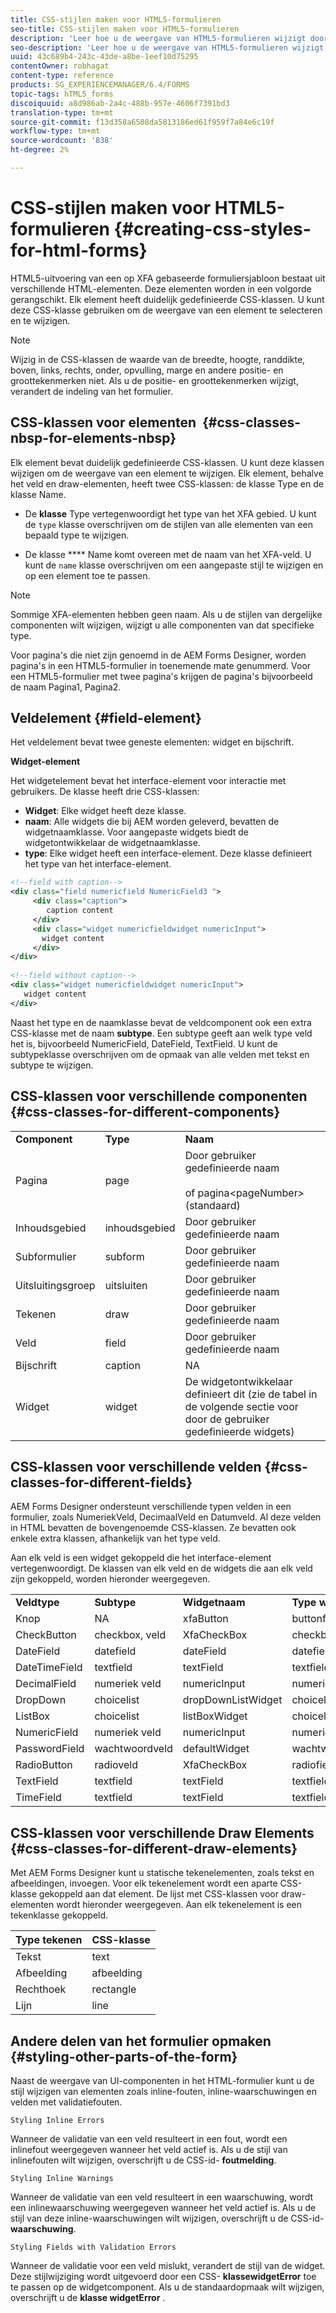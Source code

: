 ```yaml
---
title: CSS-stijlen maken voor HTML5-formulieren
seo-title: CSS-stijlen maken voor HTML5-formulieren
description: 'Leer hoe u de weergave van HTML5-formulieren wijzigt door de CSS-klasse te wijzigen die is gekoppeld aan het HTML-formulierelement. '
seo-description: 'Leer hoe u de weergave van HTML5-formulieren wijzigt door de CSS-klasse te wijzigen die is gekoppeld aan het HTML-formulierelement. '
uuid: 43c689b4-243c-43de-a8be-1eef10d75295
contentOwner: robhagat
content-type: reference
products: SG_EXPERIENCEMANAGER/6.4/FORMS
topic-tags: hTML5_forms
discoiquuid: a8d986ab-2a4c-488b-957e-4606f7391bd3
translation-type: tm+mt
source-git-commit: f13d358a6508da5813186ed61f959f7a84e6c19f
workflow-type: tm+mt
source-wordcount: '838'
ht-degree: 2%

---
```



# CSS-stijlen maken voor HTML5-formulieren {#creating-css-styles-for-html-forms}

HTML5-uitvoering van een op XFA gebaseerde formuliersjabloon bestaat uit verschillende HTML-elementen. Deze elementen worden in een volgorde gerangschikt. Elk element heeft duidelijk gedefinieerde CSS-klassen. U kunt deze CSS-klasse gebruiken om de weergave van een element te selecteren en te wijzigen.

>[!NOTE]
>
>Wijzig in de CSS-klassen de waarde van de breedte, hoogte, randdikte, boven, links, rechts, onder, opvulling, marge en andere positie- en groottekenmerken niet. Als u de positie- en groottekenmerken wijzigt, verandert de indeling van het formulier.

## CSS-klassen voor elementen  {#css-classes-nbsp-for-elements-nbsp}

Elk element bevat duidelijk gedefinieerde CSS-klassen. U kunt deze klassen wijzigen om de weergave van een element te wijzigen. Elk element, behalve het veld en draw-elementen, heeft twee CSS-klassen: de klasse Type en de klasse Name.

* De **klasse** Type vertegenwoordigt het type van het XFA gebied. U kunt de `type` klasse overschrijven om de stijlen van alle elementen van een bepaald type te wijzigen.

* De klasse **** Name komt overeen met de naam van het XFA-veld. U kunt de `name` klasse overschrijven om een aangepaste stijl te wijzigen en op een element toe te passen.

>[!NOTE]
>
>Sommige XFA-elementen hebben geen naam. Als u de stijlen van dergelijke componenten wilt wijzigen, wijzigt u alle componenten van dat specifieke type.

Voor pagina&#39;s die niet zijn genoemd in de AEM Forms Designer, worden pagina&#39;s in een HTML5-formulier in toenemende mate genummerd. Voor een HTML5-formulier met twee pagina&#39;s krijgen de pagina&#39;s bijvoorbeeld de naam Pagina1, Pagina2.

## Veldelement {#field-element}

Het veldelement bevat twee geneste elementen: widget en bijschrift.

**Widget-element**

Het widgetelement bevat het interface-element voor interactie met gebruikers. De klasse heeft drie CSS-klassen:

* **Widget**: Elke widget heeft deze klasse.
* **naam**: Alle widgets die bij AEM worden geleverd, bevatten de widgetnaamklasse. Voor aangepaste widgets biedt de widgetontwikkelaar de widgetnaamklasse.
* **type**: Elke widget heeft een interface-element. Deze klasse definieert het type van het interface-element.

```xml
<!--field with caption-->
<div class="field numericfield NumericField3 ">
     <div class="caption">
        caption content
     </div>
     <div class="widget numericfieldwidget numericInput">
       widget content
     </div>
</div>
 
<!--field without caption-->
<div class="widget numericfieldwidget numericInput">
   widget content
</div>
```

Naast het type en de naamklasse bevat de veldcomponent ook een extra CSS-klasse met de naam **subtype**. Een subtype geeft aan welk type veld het is, bijvoorbeeld NumericField, DateField, TextField. U kunt de subtypeklasse overschrijven om de opmaak van alle velden met tekst en subtype te wijzigen.

## CSS-klassen voor verschillende componenten {#css-classes-for-different-components}

<table> 
 <tbody> 
  <tr> 
   <td><strong>Component</strong></td> 
   <td><strong>Type</strong></td> 
   <td><strong>Naam</strong></td> 
  </tr> 
  <tr> 
   <td>Pagina</td> 
   <td>page</td> 
   <td>Door gebruiker gedefinieerde naam<br /><br /> of pagina&lt;pageNumber&gt; (standaard)</td> 
  </tr> 
  <tr> 
   <td>Inhoudsgebied</td> 
   <td>inhoudsgebied</td> 
   <td>Door gebruiker gedefinieerde naam</td> 
  </tr> 
  <tr> 
   <td>Subformulier</td> 
   <td>subform</td> 
   <td>Door gebruiker gedefinieerde naam</td> 
  </tr> 
  <tr> 
   <td>Uitsluitingsgroep</td> 
   <td>uitsluiten</td> 
   <td>Door gebruiker gedefinieerde naam</td> 
  </tr> 
  <tr> 
   <td>Tekenen</td> 
   <td>draw</td> 
   <td>Door gebruiker gedefinieerde naam</td> 
  </tr> 
  <tr> 
   <td>Veld</td> 
   <td>field</td> 
   <td>Door gebruiker gedefinieerde naam</td> 
  </tr> 
  <tr> 
   <td>Bijschrift</td> 
   <td>caption</td> 
   <td>NA</td> 
  </tr> 
  <tr> 
   <td>Widget</td> 
   <td>widget</td> 
   <td>De widgetontwikkelaar definieert dit (zie de tabel in de volgende sectie voor door de gebruiker gedefinieerde widgets)</td> 
  </tr> 
 </tbody> 
</table>

## CSS-klassen voor verschillende velden {#css-classes-for-different-fields}

AEM Forms Designer ondersteunt verschillende typen velden in een formulier, zoals NumeriekVeld, DecimaalVeld en Datumveld. Al deze velden in HTML bevatten de bovengenoemde CSS-klassen. Ze bevatten ook enkele extra klassen, afhankelijk van het type veld.

Aan elk veld is een widget gekoppeld die het interface-element vertegenwoordigt. De klassen van elk veld en de widgets die aan elk veld zijn gekoppeld, worden hieronder weergegeven.

<table> 
 <tbody> 
  <tr> 
   <td><strong>Veldtype</strong></td> 
   <td><strong>Subtype</strong></td> 
   <td><strong>Widgetnaam</strong></td> 
   <td><strong>Type widget</strong></td> 
   <td><strong>HTML UI-tag</strong></td> 
  </tr> 
  <tr> 
   <td>Knop<br type="_moz" /> </td> 
   <td>NA</td> 
   <td>xfaButton<br type="_moz" /> </td> 
   <td>buttonfieldwidget<br type="_moz" /> </td> 
   <td>input type=button<br type="_moz" /> </td> 
  </tr> 
  <tr> 
   <td>CheckButton<br type="_moz" /> </td> 
   <td>checkbox, veld<br /> </td> 
   <td>XfaCheckBox<br type="_moz" /> </td> 
   <td>checkbox-widget<br type="_moz" /> </td> 
   <td>invoertype=checkbox<br type="_moz" /> </td> 
  </tr> 
  <tr> 
   <td>DateField<br type="_moz" /> </td> 
   <td>datefield<br type="_moz" /> </td> 
   <td>dateField<br type="_moz" /> </td> 
   <td>datefieldwidget<br type="_moz" /> </td> 
   <td>invoertype=text<br type="_moz" /> </td> 
  </tr> 
  <tr> 
   <td>DateTimeField<br type="_moz" /> </td> 
   <td>textfield<br type="_moz" /> </td> 
   <td>textField<br type="_moz" /> </td> 
   <td>textfield-widget</td> 
   <td>invoertype=text<br type="_moz" /> </td> 
  </tr> 
  <tr> 
   <td>DecimalField<br type="_moz" /> </td> 
   <td>numeriek veld<br type="_moz" /> </td> 
   <td>numericInput<br type="_moz" /> </td> 
   <td>numericfieldwidget<br type="_moz" /> </td> 
   <td>invoertype=text<br type="_moz" /> </td> 
  </tr> 
  <tr> 
   <td>DropDown<br type="_moz" /> </td> 
   <td>choicelist<br type="_moz" /> </td> 
   <td>dropDownListWidget<br type="_moz" /> </td> 
   <td>choicelistwidget<br type="_moz" /> </td> 
   <td>select</td> 
  </tr> 
  <tr> 
   <td>ListBox<br type="_moz" /> </td> 
   <td>choicelist<br type="_moz" /> </td> 
   <td>listBoxWidget<br type="_moz" /> </td> 
   <td>choicelistwidget<br type="_moz" /> </td> 
   <td>ol</td> 
  </tr> 
  <tr> 
   <td>NumericField<br type="_moz" /> </td> 
   <td>numeriek veld<br type="_moz" /> </td> 
   <td>numericInput<br type="_moz" /> </td> 
   <td>numericfieldwidget<br type="_moz" /> </td> 
   <td>invoertype=text<br type="_moz" /> </td> 
  </tr> 
  <tr> 
   <td>PasswordField<br type="_moz" /> </td> 
   <td>wachtwoordveld<br type="_moz" /> </td> 
   <td>defaultWidget<br type="_moz" /> </td> 
   <td>wachtwoordwidget<br type="_moz" /> </td> 
   <td>input type=password<br type="_moz" /> </td> 
  </tr> 
  <tr> 
   <td>RadioButton<br type="_moz" /> </td> 
   <td>radioveld<br type="_moz" /> </td> 
   <td>XfaCheckBox<br type="_moz" /> </td> 
   <td>radiofieldwidget<br type="_moz" /> </td> 
   <td>invoertype=radio<br type="_moz" /> </td> 
  </tr> 
  <tr> 
   <td>TextField<br type="_moz" /> </td> 
   <td>textfield<br type="_moz" /> </td> 
   <td>textField<br type="_moz" /> </td> 
   <td>textfield-widget<br type="_moz" /> </td> 
   <td>invoertype=text<br type="_moz" /> </td> 
  </tr> 
  <tr> 
   <td>TimeField<br type="_moz" /> </td> 
   <td>textfield<br type="_moz" /> </td> 
   <td>textField<br type="_moz" /> </td> 
   <td>textfield-widget<br type="_moz" /> </td> 
   <td>invoertype=text<br type="_moz" /> </td> 
  </tr> 
 </tbody> 
</table>

## CSS-klassen voor verschillende Draw Elements {#css-classes-for-different-draw-elements}

Met AEM Forms Designer kunt u statische tekenelementen, zoals tekst en afbeeldingen, invoegen. Voor elk tekenelement wordt een aparte CSS-klasse gekoppeld aan dat element. De lijst met CSS-klassen voor draw-elementen wordt hieronder weergegeven. Aan elk tekenelement is een tekenklasse gekoppeld.

| **Type tekenen** | **CSS-klasse** |
|---|---|
| Tekst | text |
| Afbeelding | afbeelding |
| Rechthoek | rectangle |
| Lijn | line |

## Andere delen van het formulier opmaken {#styling-other-parts-of-the-form}

Naast de weergave van UI-componenten in het HTML-formulier kunt u de stijl wijzigen van elementen zoals inline-fouten, inline-waarschuwingen en velden met validatiefouten.

`Styling Inline Errors`

Wanneer de validatie van een veld resulteert in een fout, wordt een inlinefout weergegeven wanneer het veld actief is. Als u de stijl van inlinefouten wilt wijzigen, overschrijft u de CSS-id- **foutmelding**.

`Styling Inline Warnings`

Wanneer de validatie van een veld resulteert in een waarschuwing, wordt een inlinewaarschuwing weergegeven wanneer het veld actief is. Als u de stijl van deze inline-waarschuwingen wilt wijzigen, overschrijft u de CSS-id- **waarschuwing**.

`Styling Fields with Validation Errors`

Wanneer de validatie voor een veld mislukt, verandert de stijl van de widget. Deze stijlwijziging wordt uitgevoerd door een CSS- **klassewidgetError** toe te passen op de widgetcomponent. Als u de standaardopmaak wilt wijzigen, overschrijft u de **klasse widgetError** .
